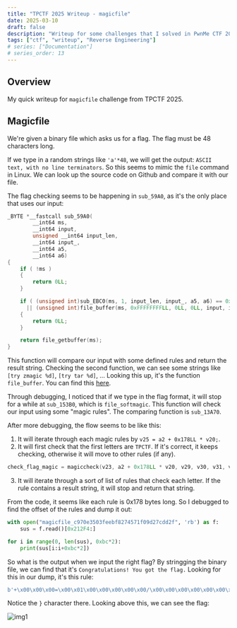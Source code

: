 ```yaml
---
title: "TPCTF 2025 Writeup - magicfile"
date: 2025-03-10
draft: false
description: "Writeup for some challenges that I solved in PwnMe CTF 2025."
tags: ["ctf", "writeup", "Reverse Engineering"]
# series: ["Documentation"]
# series_order: 13
---
```


## Overview

My quick writeup for `magicfile` challenge from TPCTF 2025.

## Magicfile

We're given a binary file which asks us for a flag. The flag must be 48 characters long.

If we type in a random strings like `'a'*48`, we will get the output: `ASCII text, with no line terminators`. So this seems to mimic the `file` command in Linux. We can look up the source code on Github and compare it with our file. 

The flag checking seems to be happening in `sub_59A0`, as it's the only place that uses our input:

```c
_BYTE *__fastcall sub_59A0(
        __int64 ms,
        __int64 input,
        unsigned __int64 input_len,
        __int64 input_,
        __int64 a5,
        __int64 a6)
{
    if ( !ms )
    {
        return 0LL;
    }

    if ( (unsigned int)sub_EBC0(ms, 1, input_len, input_, a5, a6) == 0xFFFFFFFF
      || (unsigned int)file_buffer(ms, 0xFFFFFFFFLL, 0LL, 0LL, input, input_len) == 0xFFFFFFFF )
    {
        return 0LL;
    }

    return file_getbuffer(ms);
}
```

This function will compare our input with some defined rules and return the result string. Checking the second function, we can see some strings like `[try zmagic %d]`, `[try tar %d]`, ... Looking this up, it's the function `file_buffer`. You can find this [here](https://github.com/file/file/blob/master/src/funcs.c#L323). 

Through debugging, I noticed that if we type in the flag format, it will stop for a while at `sub_153B0`, which is `file_softmagic`. This function will check our input using some "magic rules". The comparing function is `sub_13A70`. 

After more debugging, the flow seems to be like this:

1. It will iterate through each magic rules by `v25 = a2 + 0x178LL * v20;`.
2. It will first check that the first letters are `TPCTF`. If it's correct, it keeps checking, otherwise it will move to other rules (if any). 

```c
check_flag_magic = magiccheck(v23, a2 + 0x178LL * v20, v29, v30, v31, v32);
```
3. It will iterate through a sort of list of rules that check each letter. If the rule contains a result string, it will stop and return that string.

From the code, it seems like each rule is 0x178 bytes long. So I debugged to find the offset of the rules and dump it out:

```py
with open("magicfile_c970e3503feebf8274571f09d27cdd2f", 'rb') as f:
    sus = f.read()[0x212F4:]

for i in range(0, len(sus), 0xbc*2):
    print(sus[i:i+0xbc*2])
```

So what is the output when we input the right flag? By stringging the binary file, we can find that it's `Congratulations! You got the flag.` Looking for this in our dump, it's this rule:

```py
b'+\x00\x00\x00=\x00\x01\x00\x00\x00\x00\x00/\x00\x00\x00\x00\x00\x00\x00\xd4+\x00\x00\x00\x00\x00\x00\x00\x00\x00\x00}\x00\x00\x00\x00\x00\x00\x00\x00\x00\x00\x00\x00\x00\x00\x00\x00\x00\x00\x00\x00\x00\x00\x00\x00\x00\x00\x00\x00\x00\x00\x00\x00\x00\x00\x00\x00\x00\x00\x00\x00\x00\x00\x00\x00\x00\x00\x00\x00\x00\x00\x00\x00\x00\x00\x00\x00\x00\x00\x00\x00\x00\x00\x00\x00\x00\x00\x00\x00\x00\x00\x00\x00\x00\x00\x00\x00\x00\x00\x00\x00\x00\x00\x00\x00\x00\x00\x00\x00\x00\x00\x00\x00\x00\x00\x00\x00\x00\x00\x00\x00\x00\x00\x00\x00\x00\x00\x00\x00\x00\x00\x00\x00\x00\x00\x00\x00\x00\x00\x00\x00\x00\x00\x00\x00\x00\x00\x00Congratulations! You got the flag.\x00\x00\x00\x00\x00\x00\x00\x00\x00\x00\x00\x00\x00\x00\x00\x00\x00\x00\x00\x00\x00\x00\x00\x00\x00\x00\x00\x00\x00\x00\x00\x00\x00\x00\x00\x00\x00\x00\x00\x00\x00\x00\x00\x00\x00\x00\x00\x00\x00\x00\x00\x00\x00\x00\x00\x00\x00\x00\x00\x00\x00\x00\x00\x00\x00\x00\x00\x00\x00\x00\x00\x00\x00\x00\x00\x00\x00\x00\x00\x00\x00\x00\x00\x00\x00\x00\x00\x00\x00\x00\x00\x00\x00\x00\x00\x00\x00\x00\x00\x00\x00\x00\x00\x00\x00\x00\x00\x00\x00\x00\x00\x00\x00\x00\x00\x00\x00\x00\x00\x00\x00\x00\x00\x00\x00\x00\x00\x00\x00\x00\x00\x00\x00\x00\x00\x00\x00\x00\x00\x00\x00\x00\x00\x00\x00\x00\x00\x00\x00\x00\x00\x00\x00\x00\x00\x00\x00\x00\x00\x00\x00\x00\x00\x00\x00\x00\x00\x00\x00\x00\x00\x00\x00\x00\x00\x00\x00\x00\x00\x00\x00\x00'
```

Notice the `}` character there. Looking above this, we can see the flag:

![img1](writeups/TPCTF_2025/img1.png)

